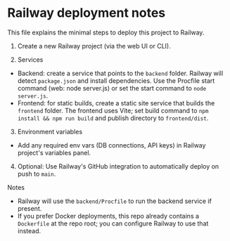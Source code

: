 # Railway deployment notes

This file explains the minimal steps to deploy this project to Railway.

1) Create a new Railway project (via the web UI or CLI).

2) Services
  - Backend: create a service that points to the `backend` folder. Railway will detect `package.json` and install dependencies. Use the Procfile start command (web: node server.js) or set the start command to `node server.js`.
  - Frontend: for static builds, create a static site service that builds the `frontend` folder. The frontend uses Vite; set build command to `npm install && npm run build` and publish directory to `frontend/dist`.

3) Environment variables
  - Add any required env vars (DB connections, API keys) in Railway project's variables panel.

4) Optional: Use Railway's GitHub integration to automatically deploy on push to `main`.

Notes
  - Railway will use the `backend/Procfile` to run the backend service if present.
  - If you prefer Docker deployments, this repo already contains a `Dockerfile` at the repo root; you can configure Railway to use that instead.

